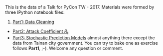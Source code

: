 This is the data of a Talk for PyCon TW - 2017. Materials were formed by  three IPython notebook files:
1. [Part1: Data Cleaning](Dengue-taiwan-2016.ipynb)
-  [Part2: Attack Coefficient $R_t$](Rt_pyton.ipynb)
-  [Part3: Stochastic Prediction Models](EpidemicpredictModel.ipynb)
almost anything there except the data from Tainan city government. You can try to bake one as exercise follows **Part1**, ;-). Welcome any question or comment.  

